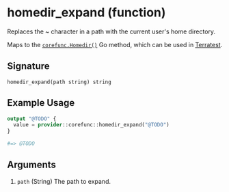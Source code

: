 <!--
---
page_title: "homedir_expand function - corefunc"
subcategory: ""
description: |-
  Replaces the ~ character in a path with the current user's home directory.
  Maps to the corefunc.Homedir() https://pkg.go.dev/github.com/northwood-labs/terraform-provider-corefunc/corefunc#Homedir Go method, which can be used in Terratest https://terratest.gruntwork.io.
---
-->

# homedir_expand (function)

Replaces the ~ character in a path with the current user's home directory.

Maps to the [`corefunc.Homedir()`](https://pkg.go.dev/github.com/northwood-labs/terraform-provider-corefunc/corefunc#Homedir) Go method, which can be used in [Terratest](https://terratest.gruntwork.io).

## Signature

<!-- signature generated by tfplugindocs -->
```text
homedir_expand(path string) string
```

## Example Usage

```terraform
output "@TODO" {
  value = provider::corefunc::homedir_expand("@TODO")
}

#=> @TODO
```

## Arguments

<!-- arguments generated by tfplugindocs -->
1. `path` (String) The path to expand.

<!-- Preview the provider docs with the Terraform registry provider docs preview tool: https://registry.terraform.io/tools/doc-preview -->
